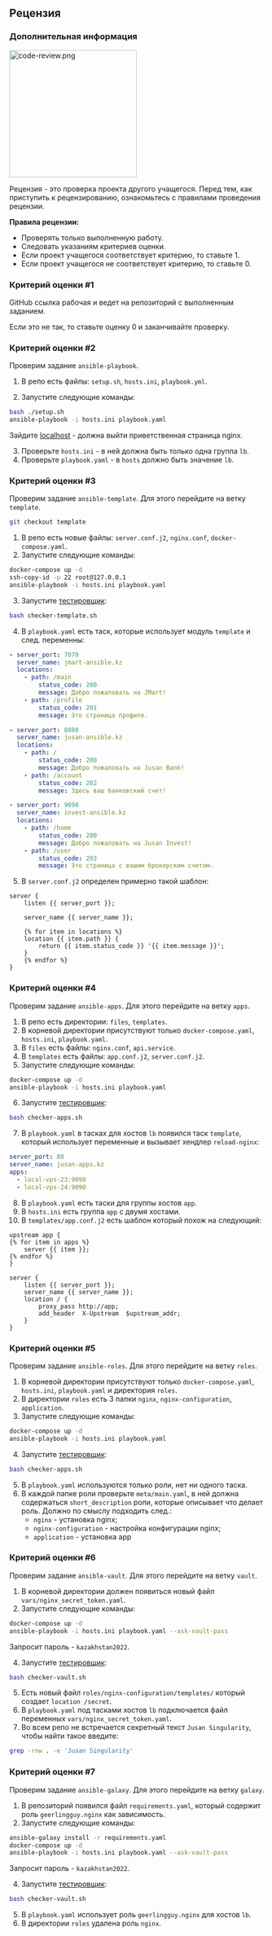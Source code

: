 ## Рецензия

### Дополнительная информация

<img src="../../../resources/code-review.png" alt="code-review.png" width="250"/>

Рецензия - это проверка проекта другого учащегося. Перед тем, как приступить к рецензированию, ознакомьтесь с правилами проведения рецензии.

**Правила рецензии:**

- Проверять только выполненную работу.
- Следовать указаниям критериев оценки.
- Если проект учащегося соответствует критерию, то ставьте 1.
- Если проект учащегося не соответствует критерию, то ставьте 0.

### Критерий оценки #1

GitHub ссылка рабочая и ведет на репозиторий с выполненным заданием.

Если это не так, то ставьте оценку 0 и заканчивайте проверку.

### Критерий оценки #2

Проверим задание `ansible-playbook`.

1. В репо есть файлы: `setup.sh`, `hosts.ini`, `playbook.yml`.

2. Запустите следующие команды:

```bash
bash ./setup.sh
ansible-playbook -i hosts.ini playbook.yaml
```

Зайдите [localhost](http://localhost/) - должна выйти приветственная страница nginx.

3. Проверьте `hosts.ini` - в ней должна быть только одна группа `lb`.
4. Проверьте `playbook.yaml` - в `hosts` должно быть значение `lb`.

### Критерий оценки #3

Проверим задание `ansible-template`. Для этого перейдите на ветку `template`.

```bash
git checkout template
```

1. В репо есть новые файлы: `server.conf.j2`, `nginx.conf`, `docker-compose.yaml`.
2. Запустите следующие команды:

```bash
docker-compose up -d
ssh-copy-id -p 22 root@127.0.0.1
ansible-playbook -i hosts.ini playbook.yaml
```

3. Запустите [тестировщик](https://stepik.org/media/attachments/lesson/698792/checker-template.sh):

```bash
bash checker-template.sh
```

4. В `playbook.yaml` есть таск, которые использует модуль `template` и след. переменны:

```yaml
- server_port: 7070
  server_name: jmart-ansible.kz
  locations:
    - path: /main
        status_code: 200
        message: Добро пожаловать на JMart!
    - path: /profile
        status_code: 201
        message: Это страница профиля.

- server_port: 8080
  server_name: jusan-ansible.kz
  locations:
    - path: /
        status_code: 200
        message: Добро пожаловать на Jusan Bank!
    - path: /account
        status_code: 202
        message: Здесь ваш банковский счет!

- server_port: 9090
  server_name: invest-ansible.kz
  locations:
    - path: /home
        status_code: 200
        message: Добро пожаловать на Jusan Invest!
    - path: /user
        status_code: 203
        message: Это страница с вашим брокерским счетом.
```

5. В `server.conf.j2` определен примерно такой шаблон:

```nginx
server {
    listen {{ server_port }};

    server_name {{ server_name }};

    {% for item in locations %}
    location {{ item.path }} {
        return {{ item.status_code }} '{{ item.message }}';
    }
    {% endfor %}
}
```

### Критерий оценки #4

Проверим задание `ansible-apps`. Для этого перейдите на ветку `apps`.

1. В репо есть директории: `files`, `templates`.
2. В корневой директории присутствуют только `docker-compose.yaml`, `hosts.ini`, `playbook.yaml`.
3. В `files` есть файлы: `nginx.conf`, `api.service`.
4. В `templates` есть файлы: `app.conf.j2`, `server.conf.j2`.
5. Запустите следующие команды:

```bash
docker-compose up -d
ansible-playbook -i hosts.ini playbook.yaml
```

6. Запустите [тестировщик](https://stepik.org/media/attachments/lesson/698792/checker-apps.sh):

```bash
bash checker-apps.sh
```

7. В `playbook.yaml` в тасках для хостов `lb` появился таск `template`, который использует
   переменные и вызывает хендлер `reload-nginx`:

```yaml
server_port: 80
server_name: jusan-apps.kz
apps:
  - local-vps-23:9090
  - local-vps-24:9090
```

8. В `playbook.yaml` есть таски для группы хостов `app`.
9. В `hosts.ini` есть группа `app` с двумя хостами.
10. В `templates/app.conf.j2` есть шаблон который похож на следующий:

```nginx
upstream app {
{% for item in apps %}
    server {{ item }};
{% endfor %}
}

server {
    listen {{ server_port }};
    server_name {{ server_name }};
    location / {
        proxy_pass http://app;
        add_header  X-Upstream  $upstream_addr;
    }
}
```

### Критерий оценки #5

Проверим задание `ansible-roles`. Для этого перейдите на ветку `roles`.

1. В корневой директории присутствуют только `docker-compose.yaml`, `hosts.ini`, `playbook.yaml` и
   директория `roles`.
2. В директории `roles` есть 3 папки `nginx`, `nginx-configuration`, `application`.
3. Запустите следующие команды:

```bash
docker-compose up -d
ansible-playbook -i hosts.ini playbook.yaml
```

4. Запустите [тестировщик](https://stepik.org/media/attachments/lesson/698792/checker-apps.sh):

```bash
bash checker-apps.sh
```

5. В `playbook.yaml` используются только роли, нет ни одного таска.
6. В каждой папке роли проверьте `meta/main.yaml`, в ней должна содержаться `short_description`
   роли, которые описывает что делает роль. Должно по смыслу подходить след.:
   - `nginx` - установка nginx;
   - `nginx-configuration` - настройка конфигурации nginx;
   - `application` - установка app

### Критерий оценки #6

Проверим задание `ansible-vault`. Для этого перейдите на ветку `vault`.

1. В корневой директории должен появиться новый файл `vars/nginx_secret_token.yaml`.
2. Запустите следующие команды:

```bash
docker-compose up -d
ansible-playbook -i hosts.ini playbook.yaml --ask-vault-pass
```

Запросит пароль - `kazakhstan2022`.

4. Запустите [тестировщик](https://stepik.org/media/attachments/lesson/698792/checker-vault.sh):

```bash
bash checker-vault.sh
```

5. Есть новый файл `roles/nginx-configuration/templates/` который создает `location /secret`.
6. В `playbook.yaml` под тасками хостов `lb` подключается файл переменных `vars/nginx_secret_token.yaml`.
7. Во всем репо не встречается секретный текст `Jusan Singularity`, чтобы найти такое введите:

```bash
grep -rnw . -e 'Jusan Singularity'
```

### Критерий оценки #7

Проверим задание `ansible-galaxy`. Для этого перейдите на ветку `galaxy`.

1. В репозиторий появился файл `requirements.yaml`, который содержит роль `geerlingguy.nginx`
   как зависимость.
2. Запустите следующие команды:

```bash
ansible-galaxy install -r requirements.yaml
docker-compose up -d
ansible-playbook -i hosts.ini playbook.yaml --ask-vault-pass
```

Запросит пароль - `kazakhstan2022`.

4. Запустите [тестировщик](https://stepik.org/media/attachments/lesson/698792/checker-vault.sh):

```bash
bash checker-vault.sh
```

5. В `playbook.yaml` использует роль `geerlingguy.nginx` для хостов `lb`.
6. В директории `roles` удалена роль `nginx`.
